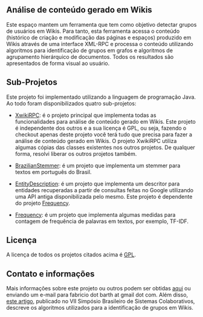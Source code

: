 Análise de conteúdo gerado em Wikis
-----------------------------------

Este espaço mantem um ferramenta que tem como objetivo detectar grupos de usuários em Wikis. Para tanto, esta ferramenta acessa o conteúdo (histórico de criação e modificação das páginas e espaços) produzido em Wikis através de uma interface XML-RPC e processa o conteúdo utilizando algoritmos para identificação de grupos em grafos e algoritmos de agrupamento hierárquico de documentos. Todos os resultados são apresentados de forma visual ao usuário.

Sub-Projetos
------------

Este projeto foi implementado utilizando a linguagem de programação Java. Ao todo foram disponibilizados quatro sub-projetos: 

* [XwikiRPC](XwikiRPC): é o projeto principal que implementa todas as funcionalidades para análise de conteúdo gerado em Wikis. Este projeto é independente dos outros e a sua licença é GPL, ou seja, fazendo o checkout apenas deste projeto você terá tudo que precisa para fazer a análise de conteúdo gerado em Wikis. O projeto XwikiRPC utiliza algumas cópias das classes existentes nos outros projetos. De qualquer forma, resolvi liberar os outros projetos também.

* [BrazilianStemmer](BrazilianStemmer): é um projeto que implementa um stemmer para textos em português do Brasil.

* [EntityDescription](EntityDescription): é um projeto que implementa um descritor para entidades recuperadas a partir de consultas feitas no Google utilizando uma API antiga disponibilizada pelo mesmo. Este projeto é dependente do projeto [Frequency](Frequency).

* [Frequency](Frequency): é um projeto que implementa algumas medidas para contagem de frequência de palavras em textos, por exemplo, TF-IDF.

Licença
-------

A licença de todos os projetos citados acima é [GPL](http://www.gnu.org/licenses/gpl.html). 

Contato e informações
---------------------

Mais informações sobre este projeto ou outros podem ser obtidas [aqui](http://fbarth.github.io) ou enviando um e-mail para fabricio dot barth at gmail dot com. Além disso, [este artigo](http://fbarth.github.io/docs/bar2010.pdf), publicado no VII Simpósio Brasileiro de Sistemas Colaborativos, descreve os algoritmos utilizados para a identificação de grupos em Wikis.  
